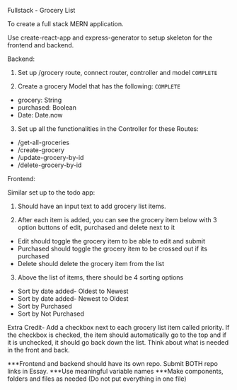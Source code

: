 Fullstack - Grocery List

To create a full stack MERN application.

Use create-react-app and express-generator to setup skeleton for the frontend and backend.

Backend:

1. Set up /grocery route, connect router, controller and model `COMPLETE`

2. Create a grocery Model that has the following: `COMPLETE`
* grocery: String
* purchased: Boolean
* Date: Date.now

3. Set up all the functionalities in the Controller for these Routes:
* /get-all-groceries
* /create-grocery
* /update-grocery-by-id
* /delete-grocery-by-id

Frontend:

Similar set up to the todo app:

1. Should have an input text to add grocery list items.

2. After each item is added, you can see the grocery item below with 3 option buttons of edit, purchased and delete next to it
* Edit should toggle the grocery item to be able to edit and submit
* Purchased should toggle the grocery item to be crossed out if its purchased
* Delete should delete the grocery item from the list

3. Above the list of items, there should be 4 sorting options
* Sort by date added- Oldest to Newest
* Sort by date added- Newest to Oldest
* Sort by Purchased
* Sort by Not Purchased

Extra Credit- Add a checkbox next to each grocery list item called priority. If the checkbox is checked, the item should automatically go to the top and if it is unchecked, it should go back down the list. Think about what is needed in the front and back.

***Frontend and backend should have its own repo. Submit BOTH repo links in Essay.
***Use meaningful variable names
***Make components, folders and files as needed (Do not put everything in one file)